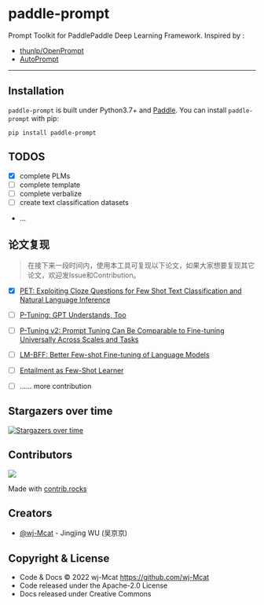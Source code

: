 # paddle-prompt

Prompt Toolkit for PaddlePaddle Deep Learning Framework. Inspired by :

* [thunlp/OpenPrompt](https://github.com/thunlp/OpenPrompt)
* [AutoPrompt](https://arxiv.org/abs/2010.15980)

***

## Installation

`paddle-prompt` is built under Python3.7+ and [Paddle](https://github.com/PaddlePaddle/Paddle). You can install `paddle-prompt` with pip:

```shell
pip install paddle-prompt
```

## TODOS

- [x] complete PLMs
- [ ] complete template
- [ ] complete verbalize
- [ ] create text classification datasets
- ...


## 论文复现

> 在接下来一段时间内，使用本工具可复现以下论文，如果大家想要复现其它论文，欢迎发Issue和Contribution。

- [x] [PET: Exploiting Cloze Questions for Few Shot Text Classification and Natural Language Inference](https://arxiv.org/abs/2001.07676)
- [ ] [P-Tuning: GPT Understands, Too](https://arxiv.org/pdf/2103.10385.pdf)
- [ ] [P-Tuning v2: Prompt Tuning Can Be Comparable to Fine-tuning Universally Across Scales and Tasks](https://arxiv.org/abs/2110.07602)
- [ ] [LM-BFF: Better Few-shot Fine-tuning of Language Models](https://arxiv.org/pdf/2012.15723.pdf)
- [ ] [Entailment as Few-Shot Learner](https://arxiv.org/abs/2104.14690)
- [ ] ...... more contribution


## Stargazers over time

[![Stargazers over time](https://starchart.cc/wj-Mcat/paddle-prompt.svg)](https://github.com/wj-Mcat/paddle-prompt)

## Contributors

<a href="https://github.com/wj-Mcat/paddle-prompt/graphs/contributors">
  <img src="https://contrib.rocks/image?repo=wj-Mcat/paddle-prompt" />
</a>

Made with [contrib.rocks](https://contrib.rocks)

## Creators

- [@wj-Mcat](https://github.com/wj-Mcat) - Jingjing WU (吴京京)

## Copyright & License

- Code & Docs © 2022 wj-Mcat <https://github.com/wj-Mcat>
- Code released under the Apache-2.0 License
- Docs released under Creative Commons